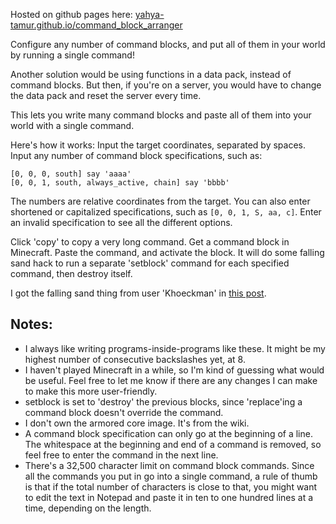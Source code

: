 Hosted on github pages here: [yahya-tamur.github.io/command_block_arranger](https://yahya-tamur.github.io/command_block_arranger)

Configure any number of command blocks, and put all of them in your world by
running a single command!

Another solution would be using functions in a data pack, instead of command
blocks. But then, if you're on a server, you would have to change the data pack
and reset the server every time.

This lets you write many command blocks and paste all of them into your world
with a single command.

Here's how it works:
Input the target coordinates, separated by spaces. Input any number of command
block specifications, such as:
```
[0, 0, 0, south] say 'aaaa'
[0, 0, 1, south, always_active, chain] say 'bbbb'
```
The numbers are relative coordinates from the target. You can also enter
shortened or capitalized specifications, such as `[0, 0, 1, S, aa, c]`. Enter
an invalid specification to see all the different options.


Click 'copy' to copy a very long command. Get a command block in
Minecraft. Paste the command, and activate the block. It will do some falling
sand hack to run a separate 'setblock' command for each specified command, 
then destroy itself.

I got the falling sand thing from user 'Khoeckman' in
[this post](https://www.minecraftforum.net/forums/minecraft-java-edition/redstone-discussion-and/commands-command-blocks-and/2980388-1-14-1-17-multiple-commands-in-one-command-block).


Notes:
------
* I always like writing programs-inside-programs like these. It might be my
highest number of consecutive backslashes yet, at 8.
* I haven't played Minecraft in a while, so I'm kind of guessing what would be
useful. Feel free to let me know if there are any changes I can make to make
this more user-friendly.
* setblock is set to 'destroy' the previous blocks, since 'replace'ing a
command block doesn't override the command.
* I don't own the armored core image. It's from the wiki.
* A command block specification can only go at the beginning of a line. The
whitespace at the beginning and end of a command is removed, so feel free to
enter the command in the next line.
* There's a 32,500 character limit on command block commands. Since all the
commands you put in go into a single command, a rule of thumb is that if the
total number of characters is close to that, you might want to edit the text
in Notepad and paste it in ten to one hundred lines at a time, depending on the
length.
